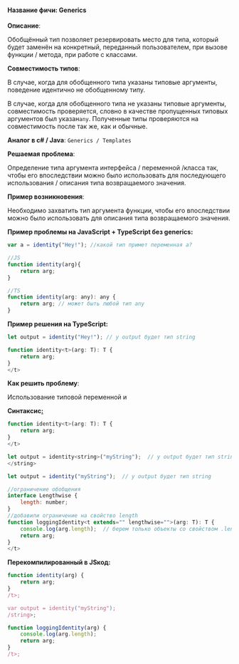 #### **Название фичи: Generics**

**Описание**:

Обобщённый тип позволяет резервировать место для типа, который будет заменён на конкретный, переданный пользователем, при вызове функции / метода, при работе с классами.

**Совместимость типов**:

В случае, когда для обобщенного типа указаны типовые аргументы, поведение идентично не обобщенному типу.

В случае, когда для обобщенного типа не указаны типовые аргументы, совместимость проверяется, словно в качестве пропущенных типовых аргументов был указан`any`. Полученные типы проверяются на совместимость после так же, как и обычные.

**Аналог в c\# / Java**: `Generics / Templates`

**Решаемая проблема**:

Определение типа аргумента интерфейса / переменной  /класса так, чтобы его впоследствии можно было использовать для последующего использования / описания типа возвращаемого значения.

**Пример возникновения**:

Необходимо захватить тип аргумента функции, чтобы его впоследствии можно было использовать для описания типа возвращаемого значения.

**Пример проблемы на JavaScript + TypeScript без generics:**

```js
var a = identity("Hey!"); //какой тип примет переменная a? 

//JS
function identity(arg){
    return arg;
}

//TS
function identity(arg: any): any {
    return arg; // может быть любой тип any
}
```

**Пример решения на TypeScript:**

```js
let output = identity("Hey!"); // у output будет тип string

function identity<t>(arg: T): T {
    return arg;
}
</t>
```

**Как решить проблему**:

Использование типовой переменной и

**Синтаксис**[**:**](https://citifox.ru/event/adidas-dance-battle/)

```js
function identity<t>(arg: T): T {
    return arg;
}
</t>

let output = identity<string>("myString");  // у output будет тип string
</string>

let output = identity("myString");  // у output будет тип string

//ограничение обобщения
interface Lengthwise {
    length: number;
}
//добавили ограничение на свойство length 
function loggingIdentity<t extends="" lengthwise="">(arg: T): T {
    console.log(arg.length);  // берем только объекты со свойством .length
    return arg;
}
</t>
```

**Перекомпилированный в JSкод:**

```js
function identity(arg) {
    return arg;
}
/t>;

var output = identity("myString"); 
/string>;

function loggingIdentity(arg) {
    console.log(arg.length);
    return arg;
}
/t>;
```



